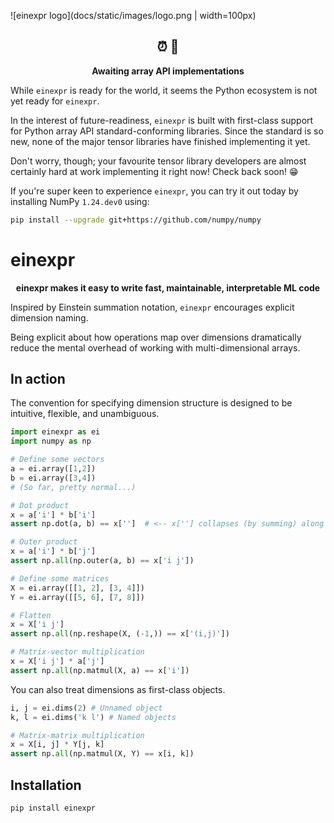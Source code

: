 <!-- Display logo -->
![einexpr logo](docs/static/images/logo.png | width=100px)

<h2 align="center"> ⏰ 👀 </h2>
<p align="center">
    <b>Awaiting array API implementations</b>
</p>


While `einexpr` is ready for the world, it seems the Python ecosystem is not yet ready for `einexpr`.

In the interest of future-readiness, `einexpr` is built with first-class support for Python array API standard-conforming libraries. Since the standard is so new, none of the major tensor libraries have finished implementing it yet.

Don't worry, though; your favourite tensor library developers are almost certainly hard at work implementing it right now! Check back soon! 😁

If you're super keen to experience `einexpr`, you can try it out today by installing NumPy `1.24.dev0` using:

```bash
pip install --upgrade git+https://github.com/numpy/numpy
```

# einexpr

<p align="center">
    <b> einexpr makes it easy to write fast, maintainable, interpretable ML code </b>
</p>

Inspired by Einstein summation notation, `einexpr` encourages explicit dimension naming.

Being explicit about how operations map over dimensions dramatically reduce the mental overhead of working with multi-dimensional arrays.

## In action

The convention for specifying dimension structure is designed to be intuitive, flexible, and unambiguous.

```python
import einexpr as ei
import numpy as np

# Define some vectors
a = ei.array([1,2])
b = ei.array([3,4])
# (So far, pretty normal...)

# Dot product
x = a['i'] * b['i']
assert np.dot(a, b) == x['']  # <-- x[''] collapses (by summing) along dimensions i, turning x['i'] into a scalar

# Outer product
x = a['i'] * b['j']
assert np.all(np.outer(a, b) == x['i j'])

# Define some matrices
X = ei.array([[1, 2], [3, 4]])
Y = ei.array([[5, 6], [7, 8]])

# Flatten
x = X['i j']
assert np.all(np.reshape(X, (-1,)) == x['(i,j)'])

# Matrix-vector multiplication
x = X['i j'] * a['j']
assert np.all(np.matmul(X, a) == x['i'])
```

You can also treat dimensions as first-class objects.

```python
i, j = ei.dims(2) # Unnamed object
k, l = ei.dims('k l') # Named objects

# Matrix-matrix multiplication
x = X[i, j] * Y[j, k]
assert np.all(np.matmul(X, Y) == x[i, k])
```

## Installation

```bash
pip install einexpr
```